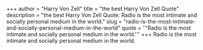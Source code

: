 +++
author = "Harry Von Zell"
title = "the best Harry Von Zell Quote"
description = "the best Harry Von Zell Quote: Radio is the most intimate and socially personal medium in the world."
slug = "radio-is-the-most-intimate-and-socially-personal-medium-in-the-world"
quote = '''Radio is the most intimate and socially personal medium in the world.'''
+++
Radio is the most intimate and socially personal medium in the world.
